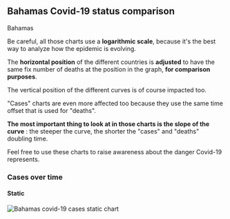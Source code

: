 ## Bahamas Covid-19 status comparison 

Bahamas



Be careful, all those charts use a **logarithmic scale**, because it's the best way to analyze how the epidemic is evolving.
 
The **horizontal position** of the different countries is **adjusted** to have the same fix number of deaths at the position in the graph, **for comparison purposes**.

The vertical position of the different curves is of course impacted too.

"Cases" charts are even more affected too because they use the same time offset that is used for "deaths".

**The most important thing to look at in those charts is the slope of the curve** : the steeper the curve, the shorter the "cases" and "deaths" doubling time.

Feel free to use these charts to raise awareness about the danger Covid-19 represents. 


 
### Cases over time
 
#### Static
![Bahamas covid-19 cases static chart](https://raw.githubusercontent.com/madlag/coronavirus_study/master/notebooks/graphs/2020-03-29/countries/Bahamas/2020-03-29_Bahamas_cases.png "Bahamas covid-19 cases static chart")   

